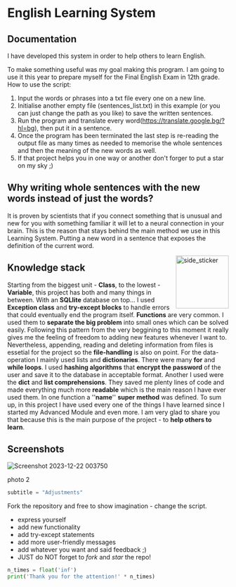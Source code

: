 # English Learning System

## Documentation
I have developed this system in order to help others to learn English. 

 To make something useful was my goal making this program. I am going to use it this year to prepare myself for the Final English Exam in 12th grade. How to use the script:
1. Input the words or phrases into a txt file every one on a new line.
2. Initialise another empty file (sentences_list.txt) in this example (or you can just change the path as you like) to save the written sentences.
3. Run the program and translate every word(https://translate.google.bg/?hl=bg), then put it in a sentence.
4. Once the program has been terminated the last step is re-reading the output file as many times as needed to memorise the whole sentences and then the meaning of the new words as well.
5. If that project helps you in one way or another don't forger to put a star on my sky ;)


## Why writing whole sentences with the new words instead of just the words?
It is proven by scientists that if you connect something that is unusual and new for you
with something familiar it will let to a neural connection in your brain. This is the
reason that stays behind the main method we use in this Learning System. Putting a new word
in a sentence that exposes the definition of the current word.

<img align="right" width=120px height=120px alt="side_sticker" src="https://dana.org/app/uploads/2023/09/qa-what-happens-synapse.jpeg"/>



## Knowledge stack
 Starting from the biggest unit - **Class**, to the lowest - **Variable**, this project has both and many things in between.
With an **SQLlite** database on top... I used **Exception class** and **try-except blocks** to handle errors that could eventually
end the program itself. **Functions** are very common. I used them to **separate the big problem** into small ones which can be solved
easily. Following this pattern from the very beggining to this moment it really gives me the feeling of freedom to adding new features
whenever I want to. Nevertheless, appending, reading and deleting information from files is essetial for the project so the **file-handling**
is also on point. For the data-operation I mainly used lists and **dictionaries**. There were many **for** and **while loops**. I used **hashing algorithms**
that **encrypt the password** of the user and save it to the database in acceptable format. Another I used were the **dict** and **list comprehensions**. 
They saved me plenty lines of code and made everything much more **readable** which is the main reason I have ever used them. In one function
a ''__name__'' **super method** was defined.
 To sum up, in this project I have used every one of the things I have learned since I started my Advanced Module and even more.
I am very glad to share you that because this is the main purpose of the project - to **help others to learn**.

## Screenshots

![Screenshot 2023-12-22 003750](https://theirworld.org/wp-content/uploads/2017/01/Syria-schools-2.jpg)

photo 2


```python
subtitle = "Adjustments"
```
Fork the repository and free to show imagination - change the script.
* express yourself
* add new functionality
* add try-except statements
* add more user-friendly messages
* add whatever you want and said feedback ;)
* JUST do NOT forget to *fork* and *star* the repo!
```python 
n_times = float('inf')
print('Thank you for the attention!' * n_times)
```
